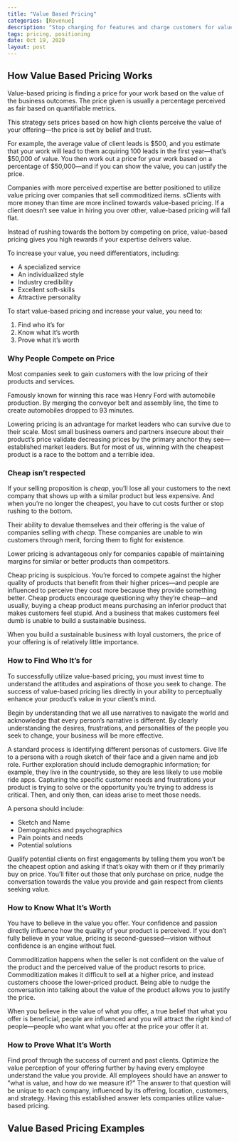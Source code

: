```yaml
---
title: "Value Based Pricing"
categories: [Revenue]
description: "Stop charging for features and charge customers for value gained. Charge per user, per dashboards, per 100 visits, etc."
tags: pricing, positioning
date: Oct 19, 2020
layout: post
---
```


## How Value Based Pricing Works
Value-based pricing is finding a price for your work based on the value of the business outcomes. The price given is usually a percentage perceived as fair based on quantifiable metrics.

This strategy sets prices based on how high clients perceive the value of your offering—the price is set by belief and trust.

For example, the average value of client leads is $500, and you estimate that your work will lead to them acquiring 100 leads in the first year—that’s $50,000 of value. You then work out a price for your work based on a percentage of $50,000—and if you can show the value, you can justify the price.

Companies with more perceived expertise are better positioned to utilize value pricing over companies that sell commoditized items. sClients with more money than time are more inclined towards value-based pricing. If a client doesn’t see value in hiring you over other, value-based pricing will fall flat.

Instead of rushing towards the bottom by competing on price, value-based pricing gives you high rewards if your expertise delivers value.

To increase your value, you need differentiators, including:
- A specialized service
- An individualized style
- Industry credibility
- Excellent soft-skills
- Attractive personality

To start value-based pricing and increase your value, you need to:
1. Find who it’s for
2. Know what it’s worth
3. Prove what it’s worth

### Why People Compete on Price
Most companies seek to gain customers with the low pricing of their products and services.

Famously known for winning this race was Henry Ford with automobile production. By merging the conveyor belt and assembly line, the time to create automobiles dropped to 93 minutes.

Lowering pricing is an advantage for market leaders who can survive due to their scale. Most small business owners and partners insecure about their product’s price validate decreasing prices by the primary anchor they see—established market leaders. But for most of us, winning with the cheapest product is a race to the bottom and a terrible idea.

### Cheap isn’t respected
If your selling proposition is *cheap*, you’ll lose all your customers to the next company that shows up with a similar product but less expensive. And when you’re no longer the cheapest, you have to cut costs further or stop rushing to the bottom.

Their ability to devalue themselves and their offering is the value of companies selling with *cheap*. These companies are unable to win customers through merit, forcing them to fight for existence.

Lower pricing is advantageous only for companies capable of maintaining margins for similar or better products than competitors.

Cheap pricing is suspicious. You’re forced to compete against the higher quality of products that benefit from their higher prices—and people are influenced to perceive they cost more because they provide something better. Cheap products encourage questioning why they’re cheap—and usually, buying a cheap product means purchasing an inferior product that makes customers feel stupid. And a business that makes customers feel dumb is unable to build a sustainable business.

When you build a sustainable business with loyal customers, the price of your offering is of relatively little importance.

### How to Find Who It’s for
To successfully utilize value-based pricing, you must invest time to understand the attitudes and aspirations of those you seek to change. The success of value-based pricing lies directly in your ability to perceptually enhance your product’s value in your client’s mind.

Begin by understanding that we all use narratives to navigate the world and acknowledge that every person’s narrative is different. By clearly understanding the desires, frustrations, and personalities of the people you seek to change, your business will be more effective.

A standard process is identifying different personas of customers. Give life to a persona with a rough sketch of their face and a given name and job role. Further exploration should include demographic information; for example, they live in the countryside, so they are less likely to use mobile ride apps. Capturing the specific customer needs and frustrations your product is trying to solve or the opportunity you’re trying to address is critical. Then, and only then, can ideas arise to meet those needs.

A persona should include:
- Sketch and Name
- Demographics and psychographics
- Pain points and needs
- Potential solutions

Qualify potential clients on first engagements by telling them you won’t be the cheapest option and asking if that’s okay with them or if they primarily buy on price. You’ll filter out those that only purchase on price, nudge the conversation towards the value you provide and gain respect from clients seeking value.

### How to Know What It’s Worth
You have to believe in the value you offer. Your confidence and passion directly influence how the quality of your product is perceived. If you don’t fully believe in your value, pricing is second-guessed—vision without confidence is an engine without fuel.

Commoditization happens when the seller is not confident on the value of the product and the perceived value of the product resorts to price. Commoditization makes it difficult to sell at a higher price, and instead customers choose the lower-priced product. Being able to nudge the conversation into talking about the value of the product allows you to justify the price.

When you believe in the value of what you offer, a true belief that what you offer is beneficial, people are influenced and you will attract the right kind of people—people who want what you offer at the price your offer it at.

### How to Prove What It’s Worth
Find proof through the success of current and past clients. Optimize the value perception of your offering further by having every employee understand the value you provide. All employees should have an answer to ”what is value, and how do we measure it?” The answer to that question will be unique to each company, influenced by its offering, location, customers, and strategy. Having this established answer lets companies utilize value-based pricing.

## Value Based Pricing Examples